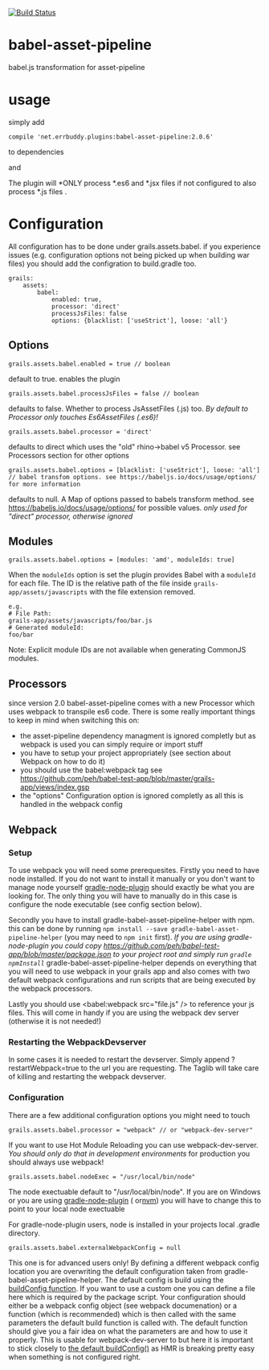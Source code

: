 [![Build Status](https://travis-ci.org/errbuddy/babel-asset-pipeline.svg?branch=master)](https://travis-ci.org/errbuddy/babel-asset-pipeline)

# babel-asset-pipeline
babel.js transformation for asset-pipeline

# usage
simply add
```
compile 'net.errbuddy.plugins:babel-asset-pipeline:2.0.6'
```
to dependencies

and

The plugin will *ONLY process *.es6 and *.jsx files if not configured to also process *.js files .

# Configuration

All configuration has to be done under grails.assets.babel. if you experience issues (e.g. configuration options not being picked up when building war files) you should add the configration to build.gradle too.


```
grails:
    assets:
        babel:
            enabled: true,
            processor: 'direct'
            processJsFiles: false
            options: {blacklist: ['useStrict'], loose: 'all'}
```

## Options

```
grails.assets.babel.enabled = true // boolean
```
default to true. enables the plugin

```
grails.assets.babel.processJsFiles = false // boolean
```
defaults to false. Whether to process JsAssetFiles (.js) too. *By default to Processor only touches Es6AssetFiles (.es6)!*

```
grails.assets.babel.processor = 'direct'
```
defaults to direct which uses the "old" rhino->babel v5 Processor. see Processors section for other options

```
grails.assets.babel.options = [blacklist: ['useStrict'], loose: 'all'] // babel transfom options. see https://babeljs.io/docs/usage/options/ for more information
```
defaults to null. A Map of options passed to babels transform method. see https://babeljs.io/docs/usage/options/ for possible values. *only used for "direct" processor, otherwise ignored*

## Modules
```
grails.assets.babel.options = [modules: 'amd', moduleIds: true]
```
When the `moduleIds` option is set the plugin provides Babel with a `moduleId` for each file. The ID is the relative path of the file inside `grails-app/assets/javascripts` with the file extension removed.

```
e.g.
# File Path:
grails-app/assets/javascripts/foo/bar.js
# Generated moduleId:
foo/bar
```

Note: Explicit module IDs are not available when generating CommonJS modules.

## Processors
since version 2.0 babel-asset-pipeline comes with a new Processor which uses webpack to transpile es6 code. There is some really important things to keep in mind when switching this on:

* the asset-pipeline dependency managment is ignored completly but as webpack is used you can simply require or import stuff
* you have to setup your project appropriately (see section about Webpack on how to do it)
* you should use the babel:webpack tag see https://github.com/peh/babel-test-app/blob/master/grails-app/views/index.gsp
* the "options" Configuration option is ignored completly as all this is handled in the webpack config

## Webpack

### Setup
To use webpack you will need some prerequesites. Firstly you need to have node installed.
If you do not want to install it manually or you don't want to manage node yourself [gradle-node-plugin](https://github.com/srs/gradle-node-plugin/) should exactly be what you are looking for.
The only thing you will have to manually do in this case is configure the node executable (see config section below).

Secondly you have to install gradle-babel-asset-pipeline-helper with npm. this can be done by running `npm install --save gradle-babel-asset-pipeline-helper` (you may need to `npm init` first). *If you are using gradle-node-plugin you could copy https://github.com/peh/babel-test-app/blob/master/package.json to your project root and simply run `gradle npmInstall`*
gradle-babel-asset-pipeline-helper depends on everything that you will need to use webpack in your grails app and also comes with two default webpack configurations and run scripts that are being executed by the webpack processors.

Lastly you should use &lt;babel:webpack src="file.js" /&gt; to reference your js files. This will come in handy if you are using the webpack dev server (otherwise it is not needed!)


### Restarting the WebpackDevserver
In some cases it is needed to restart the devserver. Simply append ?restartWebpack=true to the url you are requesting. The Taglib will take care of killing and restarting the webpack devserver.

### Configuration
There are a few additional configuration options you might need to touch
```
grails.assets.babel.processor = "webpack" // or "webpack-dev-server"
```
If you want to use Hot Module Reloading you can use webpack-dev-server. *You should only do that in development environments* for production you should always use webpack!


```
grails.assets.babel.nodeExec = "/usr/local/bin/node"
```
The node exectuable default to "/usr/local/bin/node". If you are on Windows or you are using [gradle-node-plugin](https://github.com/srs/gradle-node-plugin/) ( or[nvm](https://github.com/creationix/nvm)) you will have to change this to point to your local node exectuable

For gradle-node-plugin users, node is installed in your projects local .gradle directory.


```
grails.assets.babel.externalWebpackConfig = null
```
This one is for advanced users only! By defining a different webpack config location you are overwriting the default configuration taken from gradle-babel-asset-pipeline-helper.
The default config is build using the [buildConfig function](https://github.com/peh/gradle-babel-asset-pipeline-helper/blob/master/babel-webpack.js#L29).
If you want to use a custom one you can define a file here which is required by the package script.
Your configuration should either be a webpack config object (see webpack documenation) or a function (which is recommended) which is then called with the same parameters the default build function is called with.
The default function should give you a fair idea on what the parameters are and how to use it properly.
This is usable for webpack-dev-server to but here it is important to stick closely to [the default buildConfig()](https://github.com/peh/gradle-babel-asset-pipeline-helper/blob/master/babel-webpack-dev-server.js#L38) as HMR is breaking pretty easy when something is not configured right.
